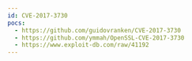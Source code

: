 ```yaml
---
id: CVE-2017-3730
pocs:
  - https://github.com/guidovranken/CVE-2017-3730
  - https://github.com/ymmah/OpenSSL-CVE-2017-3730
  - https://www.exploit-db.com/raw/41192
---
```

